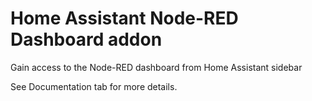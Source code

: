 # Home Assistant Node-RED Dashboard addon

Gain access to the Node-RED dashboard from Home Assistant sidebar

See Documentation tab for more details.
